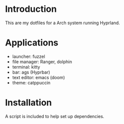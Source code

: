 # Introduction
This are my dotfiles for a Arch system running Hyprland.

# Applications
- launcher: fuzzel
- file manager: Ranger, dolphin
- terminal: kitty
- bar: ags (Hyprbar)
- text editor: emacs (doom)
- theme: catppuccin

# Installation 
A script is included to help set up dependencies.  
